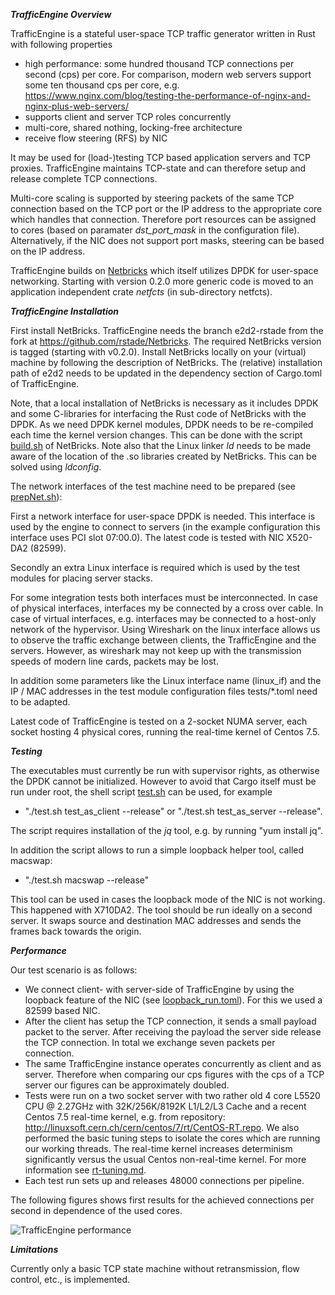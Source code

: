_**TrafficEngine Overview**_

TrafficEngine is a stateful user-space TCP traffic generator written in Rust with following properties
* high performance: some hundred thousand TCP connections per second (cps) per core. For comparison, modern web servers support some ten thousand cps per core, e.g. https://www.nginx.com/blog/testing-the-performance-of-nginx-and-nginx-plus-web-servers/
* supports client and server TCP roles concurrently
* multi-core, shared nothing, locking-free architecture 
* receive flow steering (RFS) by NIC

It may be used for (load-)testing  TCP based application servers and TCP proxies. TrafficEngine maintains TCP-state and can therefore setup and release complete TCP connections.

Multi-core scaling is supported by steering packets of the same TCP connection based on the TCP port or the IP address to the appropriate core which handles that connection.  Therefore port resources can be assigned to cores (based on paramater _dst_port_mask_ in the configuration file). Alternatively, if the NIC does not support port masks, steering can be based on the IP address.   

TrafficEngine builds on [Netbricks](https://github.com/NetSys/NetBricks) which itself utilizes DPDK for user-space networking. Starting with version 0.2.0 more generic code is moved to an application independent crate _netfcts_ (in sub-directory netfcts).

_**TrafficEngine Installation**_

First install NetBricks. TrafficEngine needs the branch e2d2-rstade from the fork at https://github.com/rstade/Netbricks. The required NetBricks version is tagged (starting with v0.2.0). Install NetBricks locally on your (virtual) machine by following the description of NetBricks. The (relative) installation path of e2d2 needs to be updated in the dependency section of Cargo.toml of TrafficEngine. 

Note, that a local installation of NetBricks is necessary as it includes DPDK and some C-libraries for interfacing the Rust code of NetBricks with the DPDK. As we need DPDK kernel modules, DPDK needs to be re-compiled each time the kernel version changes. This can be done with the script [build.sh](https://github.com/rstade/NetBricks/blob/e2d2-rstade/build.sh) of NetBricks. Note also that the Linux linker _ld_ needs to be made aware of the location of the .so libraries created by NetBricks. This can be solved using _ldconfig_.

The network interfaces of the test machine need to be prepared (see [prepNet.sh](https://github.com/silverengine-de/proxyengine/blob/master/prepNet.sh)): 

First a network interface for user-space DPDK is needed. This interface is used by the engine to connect to servers (in the example configuration this interface uses PCI slot 07:00.0). The latest code is tested with NIC X520-DA2 (82599).

Secondly an extra Linux interface is required which is used by the test modules for placing server stacks.

For some integration tests both interfaces must be interconnected. In case of physical interfaces, interfaces my be connected by a cross over cable. In case of virtual interfaces, e.g. interfaces may be connected to a host-only network of the hypervisor. Using Wireshark on the linux interface allows us to observe the traffic exchange between clients, the TrafficEngine and the servers. However, as wireshark may not keep up with the transmission speeds of modern line cards, packets may be lost. 

In addition some parameters like the Linux interface name (linux_if) and the IP / MAC addresses in the test module configuration files  tests/*.toml need to be adapted. 

Latest code of TrafficEngine is tested on a 2-socket NUMA server, each socket hosting 4 physical cores, running the real-time kernel of Centos 7.5.

**_Testing_**

The executables must currently be run with supervisor rights, as otherwise the DPDK cannot be initialized. However to avoid that Cargo itself must be run under root, the shell script [test.sh](https://github.com/rstade/TrafficEngine/blob/master/test.sh) can be used, for example 

* "./test.sh test_as_client  --release"  or  "./test.sh test_as_server  --release". 

The script requires installation of the _jq_ tool, e.g.  by running "yum install jq". 

In addition the script allows to run a simple loopback helper tool, called macswap:
* "./test.sh macswap --release"

This tool can be used in cases the loopback mode of the NIC is not working. This happened with X710DA2. The tool should be run ideally on a second server. It swaps source and destination MAC addresses and sends the frames back towards the origin. 


**_Performance_**

Our test scenario is as follows:

* We connect client- with server-side of TrafficEngine by using the loopback feature of the NIC (see [loopback_run.toml](https://github.com/rstade/TrafficEngine/blob/master/loopback_run.toml)). For this we used a 82599 based NIC.
* After the client has setup the TCP connection, it sends a small payload packet to the server. After receiving the payload the server side release the TCP connection. In total we exchange seven packets per connection. 
* The same TrafficEngine instance operates concurrently as client and as server. Therefore when comparing our cps figures with the cps of a TCP server our figures can be approximately doubled. 
* Tests were run on a two socket server with two rather old 4 core L5520 CPU @ 2.27GHz with 32K/256K/8192K L1/L2/L3 Cache and a recent Centos 7.5 real-time kernel, e.g. from repository:  http://linuxsoft.cern.ch/cern/centos/7/rt/CentOS-RT.repo. We also performed the basic tuning steps to isolate the cores which are running our working threads. The real-time kernel increases determinism significantly versus the usual Centos non-real-time kernel. For more information see [rt-tuning.md](https://github.com/rstade/TrafficEngine/blob/master/rt-tuning.md).
* Each test run sets up and releases 48000 connections per pipeline.

The following figures shows first results for the achieved connections per second in dependence of the used cores.

![TrafficEngine performance](https://github.com/rstade/trafficengine/blob/master/cps_vs_cores.png)

**_Limitations_**

Currently only a basic TCP state machine without retransmission, flow control, etc., is implemented.







